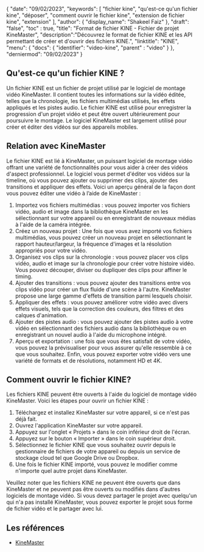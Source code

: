 {
"date": "09/02/2023",
  "keywords": [
"fichier kine",
"qu'est-ce qu'un fichier kine",
"déposer",
"comment ouvrir le fichier kine",
"extension de fichier kine",
"extension"
],
  "author": {
"display_name": "Shakeel Faiz"
},
"draft": "false",
"toc" : true,
"title": "Format de fichier KINE - Fichier de projet KineMaster",
  "description":"Découvrez le format de fichier KINE et les API permettant de créer et d'ouvrir des fichiers KINE.",
"linktitle": "KINE",
  "menu": {
    "docs": {
      "identifier": "video-kine",
"parent" : "video"
}
},
"derniermod": "09/02/2023"
}

## Qu'est-ce qu'un fichier KINE ?

Un fichier KINE est un fichier de projet utilisé par le logiciel de montage vidéo KineMaster. Il contient toutes les informations sur la vidéo éditée, telles que la chronologie, les fichiers multimédias utilisés, les effets appliqués et les pistes audio. Le fichier KINE est utilisé pour enregistrer la progression d'un projet vidéo et peut être ouvert ultérieurement pour poursuivre le montage. Le logiciel KineMaster est largement utilisé pour créer et éditer des vidéos sur des appareils mobiles.

## Relation avec KineMaster

Le fichier KINE est lié à KineMaster, un puissant logiciel de montage vidéo offrant une variété de fonctionnalités pour vous aider à créer des vidéos d'aspect professionnel. Le logiciel vous permet d'éditer vos vidéos sur la timeline, où vous pouvez ajouter ou supprimer des clips, ajouter des transitions et appliquer des effets. Voici un aperçu général de la façon dont vous pouvez éditer une vidéo à l’aide de KineMaster :

1. Importez vos fichiers multimédias : vous pouvez importer vos fichiers vidéo, audio et image dans la bibliothèque KineMaster en les sélectionnant sur votre appareil ou en enregistrant de nouveaux médias à l'aide de la caméra intégrée.
2. Créez un nouveau projet : Une fois que vous avez importé vos fichiers multimédias, vous pouvez créer un nouveau projet en sélectionnant le rapport hauteur/largeur, la fréquence d'images et la résolution appropriés pour votre vidéo.
3. Organisez vos clips sur la chronologie : vous pouvez placer vos clips vidéo, audio et image sur la chronologie pour créer votre histoire vidéo. Vous pouvez découper, diviser ou dupliquer des clips pour affiner le timing.
4. Ajouter des transitions : vous pouvez ajouter des transitions entre vos clips vidéo pour créer un flux fluide d'une scène à l'autre. KineMaster propose une large gamme d'effets de transition parmi lesquels choisir.
5. Appliquer des effets : vous pouvez améliorer votre vidéo avec divers effets visuels, tels que la correction des couleurs, des filtres et des calques d'animation.
6. Ajouter des pistes audio : vous pouvez ajouter des pistes audio à votre vidéo en sélectionnant des fichiers audio dans la bibliothèque ou en enregistrant un nouvel audio à l'aide du microphone intégré.
7. Aperçu et exportation : une fois que vous êtes satisfait de votre vidéo, vous pouvez la prévisualiser pour vous assurer qu'elle ressemble à ce que vous souhaitez. Enfin, vous pouvez exporter votre vidéo vers une variété de formats et de résolutions, notamment HD et 4K.

## Comment ouvrir le fichier KINE?

Les fichiers KINE peuvent être ouverts à l'aide du logiciel de montage vidéo KineMaster. Voici les étapes pour ouvrir un fichier KINE :

1. Téléchargez et installez KineMaster sur votre appareil, si ce n'est pas déjà fait.
2. Ouvrez l'application KineMaster sur votre appareil.
3. Appuyez sur l'onglet « Projets » dans le coin inférieur droit de l'écran.
4. Appuyez sur le bouton « Importer » dans le coin supérieur droit.
5. Sélectionnez le fichier KINE que vous souhaitez ouvrir depuis le gestionnaire de fichiers de votre appareil ou depuis un service de stockage cloud tel que Google Drive ou Dropbox.
6. Une fois le fichier KINE importé, vous pouvez le modifier comme n'importe quel autre projet dans KineMaster.

Veuillez noter que les fichiers KINE ne peuvent être ouverts que dans KineMaster et ne peuvent pas être ouverts ou modifiés dans d'autres logiciels de montage vidéo. Si vous devez partager le projet avec quelqu'un qui n'a pas installé KineMaster, vous pouvez exporter le projet sous forme de fichier vidéo et le partager avec lui.

## Les références
* [KineMaster](https://www.kinemaster.com/)

